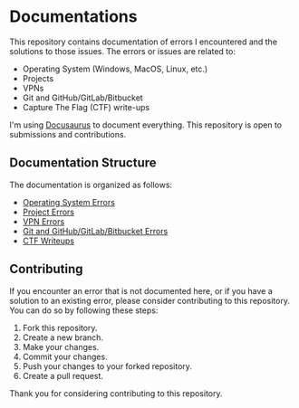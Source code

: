 # Documentations

This repository contains documentation of errors I encountered and the solutions to those issues. 
The errors or issues are related to:

- Operating System (Windows, MacOS, Linux, etc.)
- Projects
- VPNs
- Git and GitHub/GitLab/Bitbucket
- Capture The Flag (CTF) write-ups

I'm using [Docusaurus](https://docusaurus.io/) to document everything. This repository is open to submissions and contributions.

## Documentation Structure

The documentation is organized as follows:

- [Operating System Errors](docs/os-errors/README.md)
- [Project Errors](docs/project-errors/README.md)
- [VPN Errors](docs/vpn-errors/README.md)
- [Git and GitHub/GitLab/Bitbucket Errors](docs/git-errors/README.md)
- [CTF Writeups](docs/ctf-writeups/README.md)

## Contributing

If you encounter an error that is not documented here, or if you have a solution to an existing error, 
please consider contributing to this repository. You can do so by following these steps:

1. Fork this repository.
2. Create a new branch.
3. Make your changes.
4. Commit your changes.
5. Push your changes to your forked repository.
6. Create a pull request.

Thank you for considering contributing to this repository.